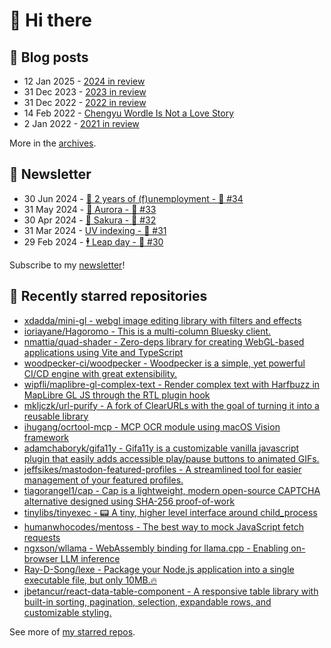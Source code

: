 # 👋 Hi there

## 📝 Blog posts

<!-- feed start -->
- 12 Jan 2025 - [2024 in review](https://cheeaun.com/blog/2025/01/2024-in-review/)
- 31 Dec 2023 - [2023 in review](https://cheeaun.com/blog/2023/12/2023-in-review/)
- 31 Dec 2022 - [2022 in review](https://cheeaun.com/blog/2022/12/2022-in-review/)
- 14 Feb 2022 - [Chengyu Wordle Is Not a Love Story](https://cheeaun.com/blog/2022/02/chengyu-wordle-is-not-a-love-story/)
- 2 Jan 2022 - [2021 in review](https://cheeaun.com/blog/2022/01/2021-in-review/)
<!-- feed end -->

More in the [archives](https://cheeaun.com/blog/archives/).

## 📰 Newsletter

<!-- newsletter start -->
- 30 Jun 2024 - [🎂 2 years of (f)unemployment - 🥫 #34](https://cheeaun.substack.com/p/2-years-of-funemployment-34)
- 31 May 2024 - [🌌 Aurora - 🥫 #33](https://cheeaun.substack.com/p/aurora-33)
- 30 Apr 2024 - [🌸 Sakura - 🥫 #32](https://cheeaun.substack.com/p/sakura-32)
- 31 Mar 2024 - [UV indexing - 🥫 #31](https://cheeaun.substack.com/p/uv-indexing-31)
- 29 Feb 2024 - [🕴️ Leap day - 🥫 #30](https://cheeaun.substack.com/p/leap-day-30)
<!-- newsletter end -->

Subscribe to my [newsletter](https://cheeaun.substack.com/)!

## 🌟 Recently starred repositories

<!-- starred repos start -->
- [xdadda/mini-gl - webgl image editing library with filters and effects ](https://github.com/xdadda/mini-gl)
- [ioriayane/Hagoromo - This is a multi-column Bluesky client.](https://github.com/ioriayane/Hagoromo)
- [nmattia/quad-shader - Zero-deps library for creating WebGL-based applications using Vite and TypeScript](https://github.com/nmattia/quad-shader)
- [woodpecker-ci/woodpecker - Woodpecker is a simple, yet powerful CI/CD engine with great extensibility.](https://github.com/woodpecker-ci/woodpecker)
- [wipfli/maplibre-gl-complex-text - Render complex text with Harfbuzz in MapLibre GL JS through the RTL plugin hook](https://github.com/wipfli/maplibre-gl-complex-text)
- [mkljczk/url-purify - A fork of ClearURLs with the goal of turning it into a reusable library](https://github.com/mkljczk/url-purify)
- [ihugang/ocrtool-mcp - MCP OCR module using macOS Vision framework](https://github.com/ihugang/ocrtool-mcp)
- [adamchaboryk/gifa11y - Gifa11y is a customizable vanilla javascript plugin that easily adds accessible play/pause buttons to animated GIFs.](https://github.com/adamchaboryk/gifa11y)
- [jeffsikes/mastodon-featured-profiles - A streamlined tool for easier management of your featured profiles.](https://github.com/jeffsikes/mastodon-featured-profiles)
- [tiagorangel1/cap - Cap is a lightweight, modern open-source CAPTCHA alternative designed using SHA-256 proof-of-work](https://github.com/tiagorangel1/cap)
- [tinylibs/tinyexec - 📟 A tiny, higher level interface around child_process](https://github.com/tinylibs/tinyexec)
- [humanwhocodes/mentoss - The best way to mock JavaScript fetch requests](https://github.com/humanwhocodes/mentoss)
- [ngxson/wllama - WebAssembly binding for llama.cpp - Enabling on-browser LLM inference](https://github.com/ngxson/wllama)
- [Ray-D-Song/lexe - Package your Node.js application into a single executable file, but only 10MB.🔥](https://github.com/Ray-D-Song/lexe)
- [jbetancur/react-data-table-component - A responsive table library with built-in sorting, pagination, selection, expandable rows, and customizable styling.](https://github.com/jbetancur/react-data-table-component)
<!-- starred repos end -->

See more of [my starred repos](https://github.com/stars/cheeaun/).
